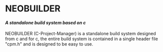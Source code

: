# NEOBUILDER
#### *A standalone build system based on c*
NEOBUILDER (C-Project-Manager) is a standalone build system designed from c and for c, the entire build system is contained in a single header 
file "cpm.h" and is designed to be easy to use.
